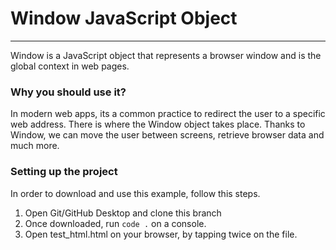 # Window JavaScript Object
---
Window is a JavaScript object that represents a browser window and is the global context in web pages.

### Why you should use it?
In modern web apps, its a common practice to redirect the user to a specific web address. There is where the Window object takes place. 
Thanks to Window, we can move the user between screens, retrieve browser data and much more.

### Setting up the project
In order to download and use this example, follow this steps.
1. Open Git/GitHub Desktop and clone this branch
2. Once downloaded, run `code .` on a console.
3. Open test_html.html on your browser, by tapping twice on the file. 
